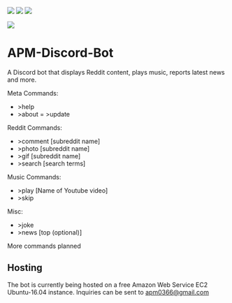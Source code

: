 [![](https://img.shields.io/badge/Gradle-6.0.1-brightgreen)](https://gradle.org/) [![](https://img.shields.io/badge/JRAW-v1.1.0-red)](https://github.com/mattbdean/JRAW) [![](https://img.shields.io/badge/JDA-4.1.1__101-blue)](https://github.com/DV8FromTheWorld/JDA)

![](https://i.imgur.com/ZGHw0G2.png)

# APM-Discord-Bot
A Discord bot that displays Reddit content, plays music, reports latest news and more. 

Meta Commands: 

- \>help
- \>about
= \>update

Reddit Commands:

- \>comment \[subreddit name]
- \>photo \[subreddit name]
- \>gif \[subreddit name]
- \>search [search terms]

Music Commands:
- \>play \[Name of Youtube video]
- \>skip

Misc:
- \>joke
- \>news [top (optional)] 

More commands planned

## Hosting
The bot is currently being hosted on a free Amazon Web Service EC2 Ubuntu-16.04 instance. Inquiries can be sent 
to apm0366@gmail.com

